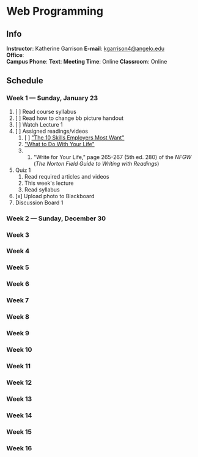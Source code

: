 # Web Programming

## Info
__Instructor__: Katherine Garrison
__E-mail__: kgarrison4@angelo.edu  
__Office__:   
__Campus Phone__: 
__Text__: 
__Meeting Time__: Online
__Classroom__: Online

## Schedule
### Week 1 — Sunday, January 23
1. [ ] Read course syllabus
2. [ ] Read how to change bb picture handout
3. [ ] Watch Lecture 1
4. [ ] Assigned readings/videos
	1. [ ] ["The 10 Skills Employers Most Want"](https://www.forbes.com/sites/susanadams/2014/11/12/the-10-skills-employers-most-want-in-2015-graduates/#7c1aa4c25116)
	2. ["What to Do With Your Life"](https://youtu.be/3lkn8MS3n8Q)
	3. 1.  "Write for Your Life," page 265-267 (5th ed. 280) of the _NFGW_ (_The Norton Field Guide to Writing with Readings_)
5. Quiz 1
	1. Read required articles and videos
	2. This week's lecture
	3. Read syllabus
6. [x] Upload photo to Blackboard
7. Discussion Board 1

### Week 2 — Sunday, December 30


### Week 3

### Week 4

### Week 5

### Week 6

### Week 7

### Week 8

### Week 9

### Week 10

### Week 11

### Week 12

### Week 13

### Week 14

### Week 15

### Week 16
